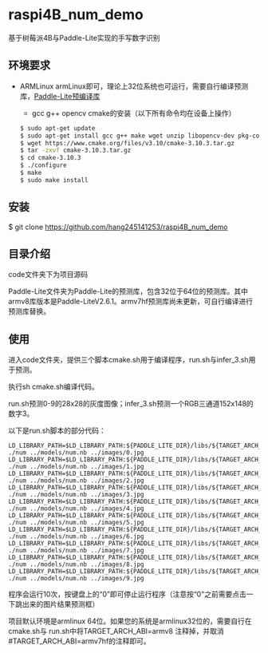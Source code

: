 # raspi4B_num_demo
基于树莓派4B与Paddle-Lite实现的手写数字识别



## 环境要求

* ARMLinux
    armLinux即可，理论上32位系统也可运行，需要自行编译预测库，[Paddle-Lite预编译库](https://paddle-lite.readthedocs.io/zh/latest/user_guides/release_lib.html)
    
    * gcc g++ opencv cmake的安装（以下所有命令均在设备上操作）
    ```bash
    $ sudo apt-get update
    $ sudo apt-get install gcc g++ make wget unzip libopencv-dev pkg-config
    $ wget https://www.cmake.org/files/v3.10/cmake-3.10.3.tar.gz
    $ tar -zxvf cmake-3.10.3.tar.gz
    $ cd cmake-3.10.3
    $ ./configure
    $ make
    $ sudo make install
    ```
## 安装
$ git clone https://github.com/hang245141253/raspi4B_num_demo

## 目录介绍

code文件夹下为项目源码

Paddle-Lite文件夹为Paddle-Lite的预测库，包含32位于64位的预测库。其中armv8库版本是Paddle-LiteV2.6.1。armv7hf预测库尚未更新，可自行编译进行预测库替换。

## 使用

进入code文件夹，提供三个脚本cmake.sh用于编译程序，run.sh与infer_3.sh用于预测。

执行sh cmake.sh编译代码。

run.sh预测0-9的28x28的灰度图像；infer_3.sh预测一个RGB三通道152x148的数字3。

以下是run.sh脚本的部分代码：

```
LD_LIBRARY_PATH=$LD_LIBRARY_PATH:${PADDLE_LITE_DIR}/libs/${TARGET_ARCH_ABI} ./num ../models/num.nb ../images/0.jpg
LD_LIBRARY_PATH=$LD_LIBRARY_PATH:${PADDLE_LITE_DIR}/libs/${TARGET_ARCH_ABI} ./num ../models/num.nb ../images/1.jpg
LD_LIBRARY_PATH=$LD_LIBRARY_PATH:${PADDLE_LITE_DIR}/libs/${TARGET_ARCH_ABI} ./num ../models/num.nb ../images/2.jpg
LD_LIBRARY_PATH=$LD_LIBRARY_PATH:${PADDLE_LITE_DIR}/libs/${TARGET_ARCH_ABI} ./num ../models/num.nb ../images/3.jpg
LD_LIBRARY_PATH=$LD_LIBRARY_PATH:${PADDLE_LITE_DIR}/libs/${TARGET_ARCH_ABI} ./num ../models/num.nb ../images/4.jpg
LD_LIBRARY_PATH=$LD_LIBRARY_PATH:${PADDLE_LITE_DIR}/libs/${TARGET_ARCH_ABI} ./num ../models/num.nb ../images/5.jpg
LD_LIBRARY_PATH=$LD_LIBRARY_PATH:${PADDLE_LITE_DIR}/libs/${TARGET_ARCH_ABI} ./num ../models/num.nb ../images/6.jpg
LD_LIBRARY_PATH=$LD_LIBRARY_PATH:${PADDLE_LITE_DIR}/libs/${TARGET_ARCH_ABI} ./num ../models/num.nb ../images/7.jpg
LD_LIBRARY_PATH=$LD_LIBRARY_PATH:${PADDLE_LITE_DIR}/libs/${TARGET_ARCH_ABI} ./num ../models/num.nb ../images/8.jpg
LD_LIBRARY_PATH=$LD_LIBRARY_PATH:${PADDLE_LITE_DIR}/libs/${TARGET_ARCH_ABI} ./num ../models/num.nb ../images/9.jpg
```

  程序会运行10次，按键盘上的“0”即可停止运行程序（注意按“0"之前需要点击一下跳出来的图片结果预测框）
  
  项目默认环境是armlinux 64位。如果您的系统是armlinux32位的，需要自行在cmake.sh与 run.sh中将TARGET_ARCH_ABI=armv8 注释掉，并取消#TARGET_ARCH_ABI=armv7hf的注释即可。














